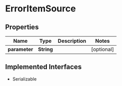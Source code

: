 

# ErrorItemSource


## Properties

Name | Type | Description | Notes
------------ | ------------- | ------------- | -------------
**parameter** | **String** |  |  [optional]


## Implemented Interfaces

* Serializable


